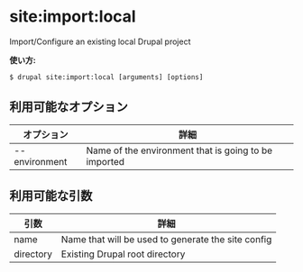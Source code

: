 # site:import:local
Import/Configure an existing local Drupal project

**使い方:**
```
$ drupal site:import:local [arguments] [options]
```

## 利用可能なオプション
オプション | 詳細
-------|-------------
--environment | Name of the environment that is going to be imported

## 利用可能な引数
引数 | 詳細
---------|-------------
name | Name that will be used to generate the site config
directory | Existing Drupal root directory
